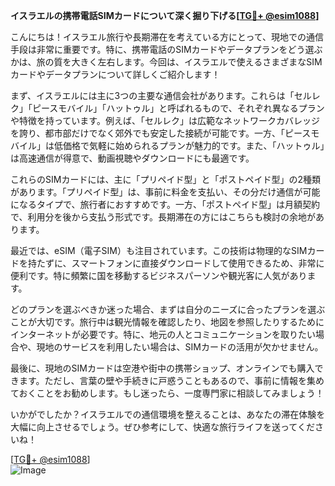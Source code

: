 **イスラエルの携帯電話SIMカードについて深く掘り下げる[[TG💪+ @esim1088](https://t.me/s/esim1088)]**

こんにちは！イスラエル旅行や長期滞在を考えている方にとって、現地での通信手段は非常に重要です。特に、携帯電話のSIMカードやデータプランをどう選ぶかは、旅の質を大きく左右します。今回は、イスラエルで使えるさまざまなSIMカードやデータプランについて詳しくご紹介します！

まず、イスラエルには主に3つの主要な通信会社があります。これらは「セルレク」「ピースモバイル」「ハットゥル」と呼ばれるもので、それぞれ異なるプランや特徴を持っています。例えば、「セルレク」は広範なネットワークカバレッジを誇り、都市部だけでなく郊外でも安定した接続が可能です。一方、「ピースモバイル」は低価格で気軽に始められるプランが魅力的です。また、「ハットゥル」は高速通信が得意で、動画視聴やダウンロードにも最適です。

これらのSIMカードには、主に「プリペイド型」と「ポストペイド型」の2種類があります。「プリペイド型」は、事前に料金を支払い、その分だけ通信が可能になるタイプで、旅行者におすすめです。一方、「ポストペイド型」は月額契約で、利用分を後から支払う形式です。長期滞在の方にはこちらも検討の余地があります。

最近では、eSIM（電子SIM）も注目されています。この技術は物理的なSIMカードを持たずに、スマートフォンに直接ダウンロードして使用できるため、非常に便利です。特に頻繁に国を移動するビジネスパーソンや観光客に人気があります。

どのプランを選ぶべきか迷った場合、まずは自分のニーズに合ったプランを選ぶことが大切です。旅行中は観光情報を確認したり、地図を参照したりするためにインターネットが必要です。特に、地元の人とコミュニケーションを取りたい場合や、現地のサービスを利用したい場合は、SIMカードの活用が欠かせません。

最後に、現地のSIMカードは空港や街中の携帯ショップ、オンラインでも購入できます。ただし、言葉の壁や手続きに戸惑うこともあるので、事前に情報を集めておくことをお勧めします。もし迷ったら、一度専門家に相談してみましょう！

いかがでしたか？イスラエルでの通信環境を整えることは、あなたの滞在体験を大幅に向上させるでしょう。ぜひ参考にして、快適な旅行ライフを送ってくださいね！

[[TG💪+ @esim1088](https://t.me/s/esim1088)]  
![Image](https://i.postimg.cc/Y0z9fWf4/image.png)